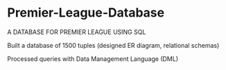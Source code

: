 # Premier-League-Database
A DATABASE FOR PREMIER LEAGUE USING SQL

Built a database of 1500 tuples (designed ER diagram, relational schemas)

Processed queries with Data Management Language (DML)

